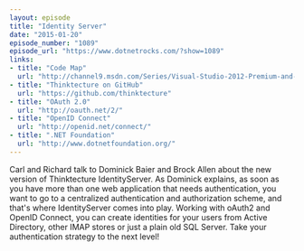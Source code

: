 ```yaml
---
layout: episode
title: "Identity Server"
date: "2015-01-20"
episode_number: "1089"
episode_url: "https://www.dotnetrocks.com/?show=1089"
links:
- title: "Code Map"
  url: "http://channel9.msdn.com/Series/Visual-Studio-2012-Premium-and-Ultimate-Overview/Visual-Studio-Ultimate-2012Debug-visually-with-Code-Map-debugger-integration#time=0s"
- title: "Thinktecture on GitHub"
  url: "https://github.com/thinktecture"
- title: "OAuth 2.0"
  url: "http://oauth.net/2/"
- title: "OpenID Connect"
  url: "http://openid.net/connect/"
- title: ".NET Foundation"
  url: "http://www.dotnetfoundation.org/"
---
```


Carl and Richard talk to Dominick Baier and Brock Allen about the new version of Thinktecture IdentityServer. As Dominick explains, as soon as you have more than one web application that needs authentication, you want to go to a centralized authentication and authorization scheme, and that's where IdentityServer comes into play. Working with oAuth2 and OpenID Connect, you can create identities for your users from Active Directory, other IMAP stores or just a plain old SQL Server. Take your authentication strategy to the next level!
